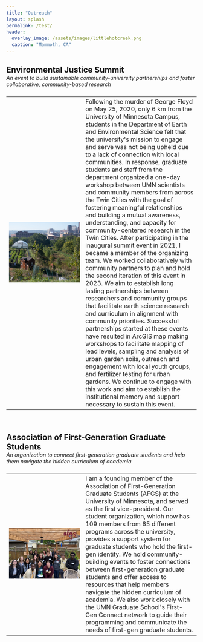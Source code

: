 ```yaml
---
title: "Outreach"
layout: splash
permalink: /test/
header:
  overlay_image: /assets/images/littlehotcreek.png
  caption: "Mammoth, CA"
---
```


<h2 style="padding-bottom: 0; margin-bottom: 0;">Environmental Justice Summit</h2>
<h5 style="font-weight:normal; padding-top:0; margin-top: 0;"><i>An event to build sustainable community-university partnerships and foster collaborative, community-based research</i></h5>

<table style="width:100%;" id="table1">
<tbody>
  <tr>
    <td class="tg-0lax" style="text-align: left; width: 40%;" ><img src="/assets/images/Rivoli_small.png" alt=""></td>
        <td class="tg-0lax" style="font-size: medium;text-align: left;" >Following the murder of George Floyd on May 25, 2020, only 6 km from the University of Minnesota Campus, students in the Department of Earth and Environmental Science felt that the university's mission to engage and serve was not being upheld due to a lack of connection with local communities. In response, graduate students and staff from the department organized a one-day workshop between UMN scientists and community members from across the Twin Cities with the goal of fostering meaningful relationships and building a mutual awareness, understanding, and capacity for community-centered research in the Twin Cities. After participating in the inaugural summit event in 2021, I became a member of the organizing team. We worked collaboratively with community partners to plan and hold the second iteration of this event in 2023. We aim to establish long lasting partnerships between researchers and community groups that facilitate earth science research and curriculum in alignment with community priorities. Successful partnerships started at these events have resulted in ArcGIS map making workshops to facilitate mapping of lead levels, sampling and analysis of urban garden soils, outreach and engagement with local youth groups, and fertilizer testing for urban gardens. We continue to engage with this work and aim to establish the institutional memory and support necessary to sustain this event.</td>
  </tr></tbody></table>
  
<br>

<h2 style="padding-bottom: 0; margin-bottom: 0;">Association of First-Generation Graduate Students</h2>
<h5 style="font-weight:normal; padding-top:0;margin-top: 0;"><i>An organization to connect first-generation graduate students and help them navigate the hidden curriculum of academia</i></h5>

<table style="width: 100%" id="table2">
<tbody>
  <tr>
    <td class="tg-0lax" style="text-align: left; width: 40%;" ><img src="/assets/images/AFGS_Potluck.png" alt="" ></td>
    <td class="tg-0lax" style="font-size: medium;text-align: left;">I am a founding member of the Association of First-Generation Graduate Students (AFGS) at the University of Minnesota, and served as the first vice-president. Our student organization, which now has 109 members from 65 different programs across the university, provides a support system for graduate students who hold the first-gen identity. We hold community-building events to foster connections between first-generation graduate students and offer access to resources that help members navigate the hidden curriculum of academia. We also work closely with the UMN Graduate School's First-Gen Connect network to guide their programming and communicate the needs of first-gen graduate students.</td>
  </tr></tbody></table>

